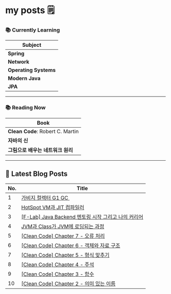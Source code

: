 # my posts 🗒️

### 📚 Currently Learning

| Subject            |
|--------------------|
| **Spring**          |
| **Network**         |
| **Operating Systems** |
| **Modern Java**     |
| **JPA**             |

---

### 📚 Reading Now

| Book                                   |
|----------------------------------------|
| **Clean Code**: Robert C. Martin       |
| **자바의 신**                           |
| **그림으로 배우는 네트워크 원리**         |

---

## 📕 Latest Blog Posts

| No. | Title                              |
|-----|------------------------------------|
| 1 | [가비지 컬렉터 G1 GC  ️](https://hoojjang.tistory.com/17) |
| 2 | [HotSpot VM과 JIT 컴파일러 ](https://hoojjang.tistory.com/18) |
| 3 | [[F-Lab] Java Backend 멘토링 시작 그리고 나의 커리어](https://hoojjang.tistory.com/15) |
| 4 | [JVM과 Class가 JVM에 로딩되는 과정  ](https://hoojjang.tistory.com/14) |
| 5 | [[Clean Code] Chapter 7 - 오류 처리](https://hoojjang.tistory.com/13) |
| 6 | [[Clean Code] Chapter 6 - 객체와 자료 구조](https://hoojjang.tistory.com/12) |
| 7 | [[Clean Code] Chapter 5 - 형식 맞추기](https://hoojjang.tistory.com/11) |
| 8 | [[Clean Code] Chapter 4 - 주석](https://hoojjang.tistory.com/10) |
| 9 | [[Clean Code] Chapter 3 - 함수](https://hoojjang.tistory.com/9) |
| 10 | [[Clean Code] Chapter 2 - 의미 있는 이름](https://hoojjang.tistory.com/8) |
